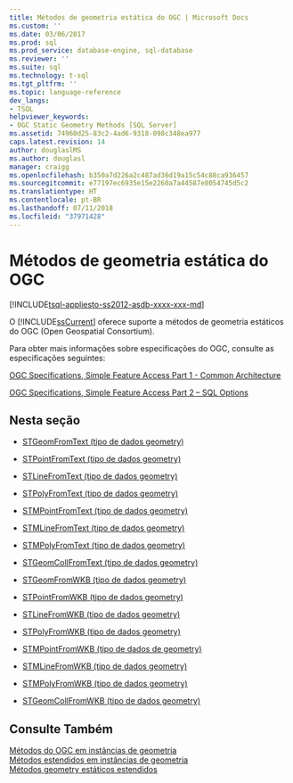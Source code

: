```yaml
---
title: Métodos de geometria estática do OGC | Microsoft Docs
ms.custom: ''
ms.date: 03/06/2017
ms.prod: sql
ms.prod_service: database-engine, sql-database
ms.reviewer: ''
ms.suite: sql
ms.technology: t-sql
ms.tgt_pltfrm: ''
ms.topic: language-reference
dev_langs:
- TSQL
helpviewer_keywords:
- OGC Static Geometry Methods [SQL Server]
ms.assetid: 74960d25-83c2-4ad6-9318-098c348ea977
caps.latest.revision: 14
author: douglaslMS
ms.author: douglasl
manager: craigg
ms.openlocfilehash: b350a7d226a2c487ad36d19a15c54c88ca936457
ms.sourcegitcommit: e77197ec6935e15e2260a7a44587e8054745d5c2
ms.translationtype: HT
ms.contentlocale: pt-BR
ms.lasthandoff: 07/11/2018
ms.locfileid: "37971428"
---
```

# <a name="ogc-static-geometry-methods"></a>Métodos de geometria estática do OGC 
[!INCLUDE[tsql-appliesto-ss2012-asdb-xxxx-xxx-md](../../includes/tsql-appliesto-ss2012-asdb-xxxx-xxx-md.md)]

  O [!INCLUDE[ssCurrent](../../includes/sscurrent-md.md)] oferece suporte a métodos de geometria estáticos do OGC (Open Geospatial Consortium).  
  
 Para obter mais informações sobre especificações do OGC, consulte as especificações seguintes:  
  
 [OGC Specifications, Simple Feature Access Part 1 - Common Architecture](http://go.microsoft.com/fwlink/?LinkId=93627)  
  
 [OGC Specifications, Simple Feature Access Part 2 – SQL Options](http://go.microsoft.com/fwlink/?LinkId=93628)  
  
## <a name="in-this-section"></a>Nesta seção  
  
-   [STGeomFromText &#40;tipo de dados geometry&#41;](../../t-sql/spatial-geometry/stgeomfromtext-geometry-data-type.md)  
  
-   [STPointFromText &#40;tipo de dados geometry&#41;](../../t-sql/spatial-geometry/stpointfromtext-geometry-data-type.md)  
  
-   [STLineFromText &#40;tipo de dados geometry&#41;](../../t-sql/spatial-geometry/stlinefromtext-geometry-data-type.md)  
  
-   [STPolyFromText &#40;tipo de dados geometry&#41;](../../t-sql/spatial-geometry/stpolyfromtext-geometry-data-type.md)  
  
-   [STMPointFromText &#40;tipo de dados geometry&#41;](../../t-sql/spatial-geometry/stmpointfromtext-geometry-data-type.md)  
  
-   [STMLineFromText &#40;tipo de dados geometry&#41;](../../t-sql/spatial-geometry/stmlinefromtext-geometry-data-type.md)  
  
-   [STMPolyFromText &#40;tipo de dados geometry&#41;](../../t-sql/spatial-geometry/stmpolyfromtext-geometry-data-type.md)  
  
-   [STGeomCollFromText &#40;tipo de dados geometry&#41;](../../t-sql/spatial-geometry/stgeomcollfromtext-geometry-data-type.md)  
  
-   [STGeomFromWKB &#40;tipo de dados geometry&#41;](../../t-sql/spatial-geometry/stgeomfromwkb-geometry-data-type.md)  
  
-   [STPointFromWKB &#40;tipo de dados geometry&#41;](../../t-sql/spatial-geometry/stpointfromwkb-geometry-data-type.md)  
  
-   [STLineFromWKB &#40;tipo de dados geometry&#41;](../../t-sql/spatial-geometry/stlinefromwkb-geometry-data-type.md)  
  
-   [STPolyFromWKB &#40;tipo de dados geometry&#41;](../../t-sql/spatial-geometry/stpolyfromwkb-geometry-data-type.md)  
  
-   [STMPointFromWKB &#40;tipo de dados de geometry&#41;](../../t-sql/spatial-geometry/stmpointfromwkb-geometry-data-type.md)  
  
-   [STMLineFromWKB &#40;tipo de dados geometry&#41;](../../t-sql/spatial-geometry/stmlinefromwkb-geometry-data-type.md)  
  
-   [STMPolyFromWKB &#40;tipo de dados geometry&#41;](../../t-sql/spatial-geometry/stmpolyfromwkb-geometry-data-type.md)  
  
-   [STGeomCollFromWKB &#40;tipo de dados geometry&#41;](../../t-sql/spatial-geometry/stgeomcollfromwkb-geometry-data-type.md)  
  
## <a name="see-also"></a>Consulte Também  
 [Métodos do OGC em instâncias de geometria](../../t-sql/spatial-geometry/ogc-methods-on-geometry-instances.md)   
 [Métodos estendidos em instâncias de geometria](../../t-sql/spatial-geometry/extended-methods-on-geometry-instances.md)   
 [Métodos geometry estáticos estendidos](../../t-sql/spatial-geometry/extended-static-geometry-methods.md)  
  
  
